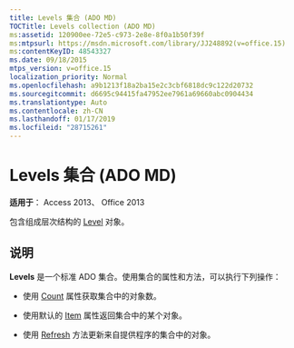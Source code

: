 ```yaml
---
title: Levels 集合 (ADO MD)
TOCTitle: Levels collection (ADO MD)
ms:assetid: 120900ee-72e5-c973-2e8e-8f0a1b50f39f
ms:mtpsurl: https://msdn.microsoft.com/library/JJ248892(v=office.15)
ms:contentKeyID: 48543327
ms.date: 09/18/2015
mtps_version: v=office.15
localization_priority: Normal
ms.openlocfilehash: a9b1213f18a2ba15e2c3cbf6818dc9c122d20732
ms.sourcegitcommit: d6695c94415fa47952ee7961a69660abc0904434
ms.translationtype: Auto
ms.contentlocale: zh-CN
ms.lasthandoff: 01/17/2019
ms.locfileid: "28715261"
---
```

# <a name="levels-collection-ado-md"></a>Levels 集合 (ADO MD)


**适用于**： Access 2013、 Office 2013

包含组成层次结构的 [Level](level-object-ado-md.md) 对象。

## <a name="remarks"></a>说明

**Levels** 是一个标准 ADO 集合。使用集合的属性和方法，可以执行下列操作：

  - 使用 [Count](count-property-ado.md) 属性获取集合中的对象数。

  - 使用默认的 [Item](item-property-ado.md) 属性返回集合中的某个对象。

  - 使用 [Refresh](refresh-method-ado.md) 方法更新来自提供程序的集合中的对象。

